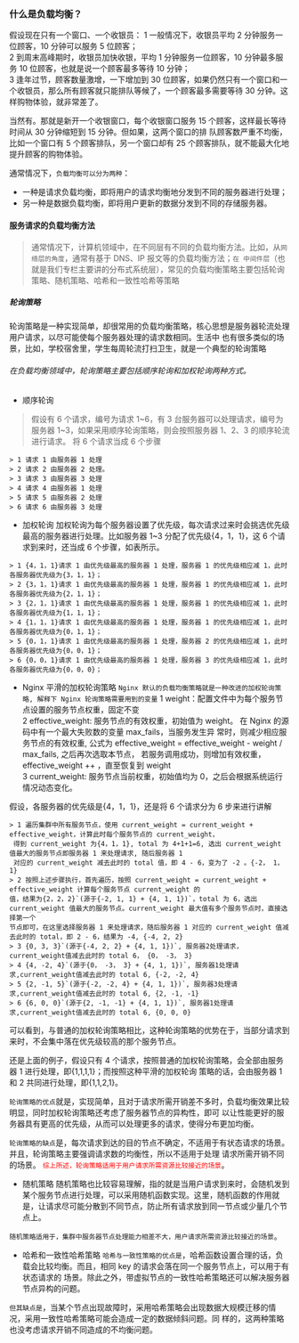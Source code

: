 ### 什么是负载均衡？
假设现在只有一个窗口、一个收银员：
1 一般情况下，收银员平均 2 分钟服务一位顾客，10 分钟可以服务 5 位顾客；  
2 到周末高峰期时，收银员加快收银，平均 1 分钟服务一位顾客，10 分钟最多服务 10 位顾客，也就是说一个顾客最多等待 10 分钟；  
3 逢年过节，顾客数量激增，一下增加到 30 位顾客，如果仍然只有一个窗口和一个收银员，那么所有顾客就只能排队等候了，一个顾客最多需要等待 30 分钟。这样购物体验，就非常差了。  

当然有。那就是新开一个收银窗口，每个收银窗口服务 15 个顾客，这样最长等待时间从 30 分钟缩短到 15 分钟。但如果，这两个窗口的排
队顾客数严重不均衡，比如一个窗口有 5 个顾客排队，另一个窗口却有 25 个顾客排队，就不能最大化地提升顾客的购物体验。  

通常情况下，`负载均衡可以分为两种`：
+ 一种是请求负载均衡，即将用户的请求均衡地分发到不同的服务器进行处理；  
+ 另一种是数据负载均衡，即将用户更新的数据分发到不同的存储服务器。  

#### 服务请求的负载均衡方法
> 通常情况下，计算机领域中，在不同层有不同的负载均衡方法。比如，从`网络层的角度`，通常有基于 DNS、IP 报文等的负载均衡方法；`在
> 中间件层`（也就是我们专栏主要讲的分布式系统层），常见的负载均衡策略主要包括轮询策略、随机策略、哈希和一致性哈希等策略
##### 轮询策略
轮询策略是一种实现简单，却很常用的负载均衡策略，核心思想是服务器轮流处理用户请求，以尽可能使每个服务器处理的请求数相同。生活中
也有很多类似的场景，比如，学校宿舍里，学生每周轮流打扫卫生，就是一个典型的轮询策略

###### 在负载均衡领域中，轮询策略主要包括顺序轮询和加权轮询两种方式。
+ 顺序轮询 
> 假设有 6 个请求，编号为请求 1~6，有 3 台服务器可以处理请求，编号为服务器 1~3，如果采用顺序轮询策略，则会按照服务器 1、2、3 的顺序轮流进行请求。
> 将 6 个请求当成 6 个步骤
```
> 1 请求 1 由服务器 1 处理
> 2 请求 2 由服务器 2 处理。
> 3 请求 3 由服务器 3 处理
> 4 请求 4 由服务器 1 处理
> 5 请求 5 由服务器 2 处理
> 6 请求 6 由服务器 3 处理
```

+ 加权轮询
加权轮询为每个服务器设置了优先级，每次请求过来时会挑选优先级最高的服务器进行处理。比如服务器 1~3 分配了优先级{4，1，1}，这 6 个请求到来时，还当成 6 个步骤，如表所示。
```
> 1 {4，1，1}请求 1 由优先级最高的服务器 1 处理，服务器 1 的优先级相应减 1，此时各服务器优先级为{3，1，1}；
> 2 {3，1，1}请求 1 由优先级最高的服务器 1 处理，服务器 1 的优先级相应减 1，此时各服务器优先级为{2，1，1}；
> 3 {2，1，1}请求 1 由优先级最高的服务器 1 处理，服务器 1 的优先级相应减 1，此时各服务器优先级为{1，1，1}；
> 4 {1，1，1}请求 1 由优先级最高的服务器 1 处理，服务器 1 的优先级相应减 1，此时各服务器优先级为{0，1，1}；
> 5 {0，1，1}请求 1 由优先级最高的服务器 1 处理，服务器 2 的优先级相应减 1，此时各服务器优先级为{0，0，1}；
> 6 {0，0，1}请求 1 由优先级最高的服务器 1 处理，服务器 3 的优先级相应减 1，此时各服务器优先级为{0，0，0}；
```

+ Nginx 平滑的加权轮询策略
 `Nginx 默认的负载均衡策略就是一种改进的加权轮询策略, 解释下 Nginx 轮询策略需要用到的变量`
 1 weight：配置文件中为每个服务节点设置的服务节点权重，固定不变  
 2 effective_weight: 服务节点的有效权重，初始值为 weight。 在 Nginx 的源码中有一个最大失败数的变量 max_fails，当服务发生异
 常时，则减少相应服务节点的有效权重, 公式为 effective_weight = effective_weight - weight / max_fails,  之后再次选取本节点，
 若服务调用成功，则增加有效权重，effective_weight ++ ，直至恢复到 weight  
 3 current_weight: 服务节点当前权重，初始值均为 0，之后会根据系统运行情况动态变化。  
 
 假设，各服务器的优先级是{4，1，1}，还是将 6 个请求分为 6 步来进行讲解
 ```
> 1 遍历集群中所有服务节点，使用 current_weight = current_weight + effective_weight，计算此时每个服务节点的 current_weight，
  得到 current_weight 为{4，1，1}, total 为 4+1+1=6, 选出 current_weight 值最大的服务节点即服务器 1 来处理请求, 随后服务器 1 
  对应的 current_weight 减去此时的 total 值，即 4 - 6，变为了 -2 。{-2， 1， 1}
> 2 按照上述步骤执行，首先遍历，按照 current_weight = current_weight + effective_weight 计算每个服务节点 current_weight 的
 值，结果为{2，2，2}`(源于{-2, 1, 1} + {4, 1, 1})`，total 为 6，选出 current_weight 值最大的服务节点。current_weight 最大值有多个服务节点时，直接选择第一个
 节点即可，在这里选择服务器 1 来处理请求，随后服务器 1 对应的 current_weight 值减去此时的 total，即 2 - 6，结果为 -4, {-4, 2, 2}
> 3 {0, 3, 3}`(源于{-4, 2, 2} + {4, 1, 1})`, 服务器2处理请求， current_weight值减去此时的 total 6， {0， -3， 3}
> 4 {4, -2, 4}`(源于{0， -3， 3} + {4, 1, 1})`, 服务器1处理请求,current_weight值减去此时的 total 6, {-2, -2, 4}
> 5 {2, -1, 5}`(源于{-2, -2, 4} + {4, 1, 1})`, 服务器3处理请求,current_weight值减去此时的 total 6, {2, -1, -1}
> 6 {6, 0, 0}`(源于{2, -1, -1} + {4, 1, 1})`, 服务器1处理请求,current_weight值减去此时的 total 6, {0, 0, 0}
```

可以看到，与普通的加权轮询策略相比，这种轮询策略的优势在于，当部分请求到来时，不会集中落在优先级较高的那个服务节点。

还是上面的例子，假设只有 4 个请求，按照普通的加权轮询策略，会全部由服务器 1 进行处理，即{1,1,1,1}；而按照这种平滑的加权轮询
策略的话，会由服务器 1 和 2 共同进行处理，即{1,1,2,1}。

`轮询策略的优点`就是，实现简单，且对于请求所需开销差不多时，负载均衡效果比较明显，同时加权轮询策略还考虑了服务器节点的异构性，即可
以让性能更好的服务器具有更高的优先级，从而可以处理更多的请求，使得分布更加均衡。

`轮询策略的缺点`是，每次请求到达的目的节点不确定，不适用于有状态请求的场景。并且，轮询策略主要强调请求数的均衡性，所以不适用于处理
请求所需开销不同的场景。 <font color='red'>`综上所述，轮询策略适用于用户请求所需资源比较接近的场景`</font>。

+ 随机策略
随机策略也比较容易理解，指的就是当用户请求到来时，会随机发到某个服务节点进行处理，可以采用随机函数实现。这里，随机函数的作用就
是，让请求尽可能分散到不同节点，防止所有请求放到同一节点或少量几个节点上。

`随机策略适用于，集群中服务器节点处理能力相差不大，用户请求所需资源比较接近的场景`。

+ 哈希和一致性哈希策略
`哈希与一致性策略的优点是`，哈希函数设置合理的话，负载会比较均衡。而且，相同 key 的请求会落在同一个服务节点上，可以用于有状态请求的
场景。除此之外，带虚拟节点的一致性哈希策略还可以解决服务器节点异构的问题。

`但其缺点是`，当某个节点出现故障时，采用哈希策略会出现数据大规模迁移的情况，采用一致性哈希策略可能会造成一定的数据倾斜问题。同
样的，这两种策略也没考虑请求开销不同造成的不均衡问题。





 
 
 



